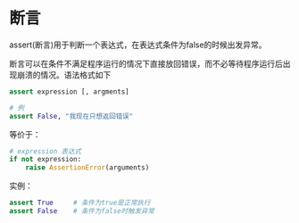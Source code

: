 # 断言

assert(断言)用于判断一个表达式，在表达式条件为false的时候出发异常。

断言可以在条件不满足程序运行的情况下直接放回错误，而不必等待程序运行后出现崩溃的情况。语法格式如下

```python
assert expression [, argments]

# 例
assert False, "我现在只想返回错误"
```

等价于：

```python
# expression 表达式
if not expression:
    raise AssertionError(arguments)
```

实例：

```python
assert True		# 条件为true是正常执行
assert False	# 条件为false时触发异常
```


